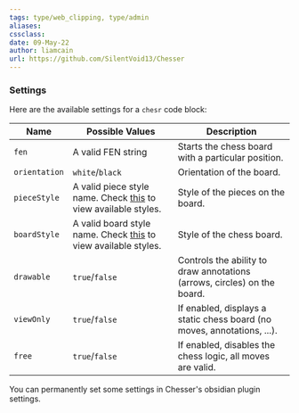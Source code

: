 ```yaml
---
tags: type/web_clipping, type/admin 
aliases:
cssclass: 
date: 09-May-22
author: liamcain
url: https://github.com/SilentVoid13/Chesser
---
```


### Settings
Here are the available settings for a `chesr` code block:

| Name | Possible Values | Description |
| --- | --- | --- |
| `fen` | A valid FEN string | Starts the chess board with a particular position. |
| `orientation` | `white`/`black` | Orientation of the board. |
| `pieceStyle` | A valid piece style name.  Check [this](https://github.com/SilentVoid13/Chesser/tree/master/assets/piece-css) to view available styles. | Style of the pieces on the board. |
| `boardStyle` | A valid board style name.  Check [this](https://github.com/SilentVoid13/Chesser/tree/master/assets/board-css) to view available styles. | Style of the chess board. |
| `drawable` | `true`/`false` | Controls the ability to draw annotations (arrows, circles) on the board. |
| `viewOnly` | `true`/`false` | If enabled, displays a static chess board (no moves, annotations, ...). |
| `free` | `true`/`false` | If enabled, disables the chess logic, all moves are valid. |

You can permanently set some settings in Chesser's obsidian plugin settings.

